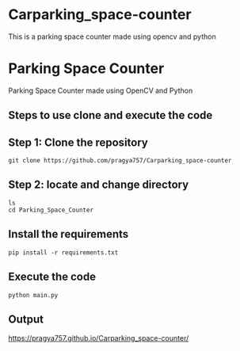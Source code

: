 # Carparking_space-counter
This is a parking space counter made using opencv and python
# Parking Space Counter

Parking Space Counter made using OpenCV and Python

## Steps to use clone and execute the code

## Step 1: Clone the repository
```
git clone https://github.com/pragya757/Carparking_space-counter
```

## Step 2: locate and change directory
```
ls
cd Parking_Space_Counter
```
## Install the requirements
```
pip install -r requirements.txt
```
## Execute the code
```
python main.py
```

## Output
https://pragya757.github.io/Carparking_space-counter/
